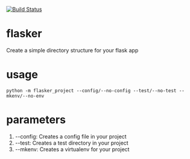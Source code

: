 [![Build Status](https://travis-ci.com/kangah-codes/flasker.svg?branch=master)](https://travis-ci.com/kangah-codes/flasker)

# flasker
Create a simple directory structure for your flask app

# usage
```pip install flasker-project
python -m flasker_project --config/--no-config --test/--no-test --mkenv/--no-env
```

# parameters
1. --config: Creates a config file in your project
2. --test: Creates a test directory in your project
3. --mkenv: Creates a virtualenv for your project